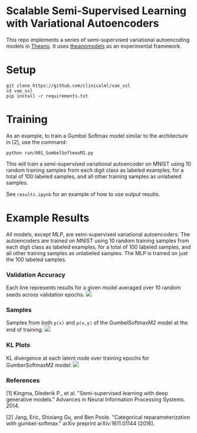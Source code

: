 # Scalable Semi-Supervised Learning with Variational Autoencoders
This repo implements a series of semi-supervised variational autoencoding models in [Theano](http://deeplearning.net/software/theano/).  It uses [theanomodels](https://github.com/clinicalml/theanomodels) as an experimental framework.

# Setup
```
git clone https://github.com/clinicalml/vae_ssl
cd vae_ssl
pip install -r requirements.txt
```

# Training
As an example, to train a Gumbel Softmax model similar to the architecture in [2], use the command:
```
python run/001_GumbelSoftmaxM2.py
```
This will train a semi-supervised variational autoencoder on MNIST using 10 random training samples from each digit class as labeled examples, for a total of 100 labeled samples, and all other training samples as unlabeled samples.

See `results.ipynb` for an example of how to use output results.

# Example Results
All models, except MLP, are semi-supervised variational autoencoders. The autoencoders are trained on MNIST using 10 random training samples from each digit class as labeled examples, for a total of 100 labeled samples, and all other training samples as unlabeled samples.  The MLP is trained on just the 100 labeled samples.

### Validation Accuracy 
Each line represents results for a given model averaged over 10 random seeds across validation epochs.
![](https://github.com/clinicalml/vae_ssl/blob/master/plots/multi_seed_accuracy_validation.png)

### Samples 
Samples from both `p(x)` and `p(x,y)` of the GumbelSoftmaxM2 model at the end of training:
![](https://github.com/clinicalml/vae_ssl/blob/master/plots/samples_GumbelSoftmaxM2_shrp3.0_seed2.png)

### KL Plots
KL divergence at each latent node over training epochs for GumberSoftmaxM2 model:
![](https://github.com/clinicalml/vae_ssl/blob/master/plots/KL_Z_GumbelSoftmaxM2_shrp3.0_seed2.png)

### References

[1] Kingma, Diederik P., et al. "Semi-supervised learning with deep generative models." Advances in Neural Information Processing Systems. 2014.

[2] Jang, Eric, Shixiang Gu, and Ben Poole. "Categorical reparameterization with gumbel-softmax." arXiv preprint arXiv:1611.01144 (2016). 


